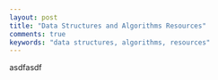 ```yaml
---
layout: post
title: "Data Structures and Algorithms Resources"
comments: true
keywords: "data structures, algorithms, resources"
---
```


asdfasdf
